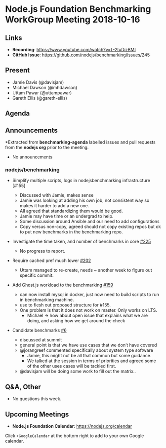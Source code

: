 # Node.js Foundation Benchmarking WorkGroup Meeting 2018-10-16

## Links

* **Recording**:  https://www.youtube.com/watch?v=L-2tuDizBMI
* **GitHub Issue**: https://github.com/nodejs/benchmarking/issues/245

## Present

- Jamie Davis (@davisjam)
- Michael Dawson (@mhdawson)
- Uttam Pawar (@uttampawar)
- Gareth Ellis (@gareth-ellis)

## Agenda

## Announcements
 
*Extracted from **benchmarking-agenda** labelled issues and pull requests from the **nodejs org** prior to the meeting.
  * No announcements

### nodejs/benchmarking

* Simplify multiple scripts, logs in nodejsbenchmarking infrastructure [#155]
  * Discussed with Jamie, makes sense
  * Jamie was looking at adding his own job, not consistent way so makes it harder to add a new
    one.
  * All agreed that standardizing them would be good.
  * Jamie may have time or an undergrad to help.
  * Some discussion around Ansible and our need to add configurations
  * Copy versus non-copy, agreed should not copy existing repos but ok to put new benchmarks 
    in the benchmarking repo.

* Investigate the time taken, and number of benchmarks in core [#225](https://github.com/nodejs/benchmarking/issues/225)
  * No progress to report.

* Require cached pref much lower [#202](https://github.com/nodejs/benchmarking/issues/202)
  * Uttam managed to re-create, needs ~ another week to figure out specific commit.

* Add Ghost.js workload to the benchmarking [#159](https://github.com/nodejs/benchmarking/issues/159)
   * can now install mysql  in docker, just now need to build scripts to run in benchmarking
     machine.
   * use to flesh out proposed structure for #155.
   * One problem is that it does not work on master.  Only works on LTS.  
     * Michael -> how about open issue that explains what we are doing, and asking how we
       get around the check

* Candidate benchmarks [#6](https://github.com/nodejs/benchmarking/issues/6)
  * discussed at summit
  * general point is that we have use cases that we don’t have covered
  * @jorangreef commented specifically about system type software
    * Jamie, this might not be all that common but some guidance.
    * We talked at the session in terms of priorities and agreed some of the other uses
      cases will be tackled first.
  * @davisjam will be doing some work to fill out the matrix..

## Q&A, Other

* No questions this week.

## Upcoming Meetings

* **Node.js Foundation Calendar**: https://nodejs.org/calendar

Click `+GoogleCalendar` at the bottom right to add to your own Google calendar.


